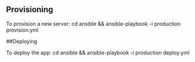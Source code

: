## Provisioning

To provision a new server: cd ansible && ansible-playbook -i production provision.yml

##Deploying

To deploy the app: cd ansible && ansible-playbook -i production deploy.yml
